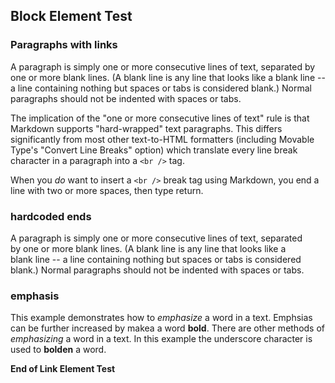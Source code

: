 ## Block Element Test

### Paragraphs with links

A paragraph is simply one or more consecutive lines of text, separated
by one or more blank lines. (A blank line is any line that looks like a
blank line -- a line containing nothing but spaces or tabs is considered
blank.) Normal paragraphs should not be indented with spaces or tabs. 

The implication of the "one or more consecutive lines of text" rule is
that Markdown supports "hard-wrapped" text paragraphs. This differs
significantly from most other text-to-HTML formatters (including Movable
Type's "Convert Line Breaks" option) which translate every line break
character in a paragraph into a `<br />` tag.

When you *do* want to insert a `<br />` break tag using Markdown, you
end a line with two or more spaces, then type return.


### hardcoded ends

A paragraph is simply one or more consecutive lines of text, separated  
by one or more blank lines. (A blank line is any line that looks like a  
blank line -- a line containing nothing but spaces or tabs is considered  
blank.) Normal paragraphs should not be indented with spaces or tabs.  

### emphasis

This example demonstrates how to *emphasize* a word in a text. Emphsias can be
further increased by makea a word **bold**.
There are other methods of _emphasizing_ a word in a text. In this example the underscore
character is used to __bolden__ a word.

**End of Link Element Test**
